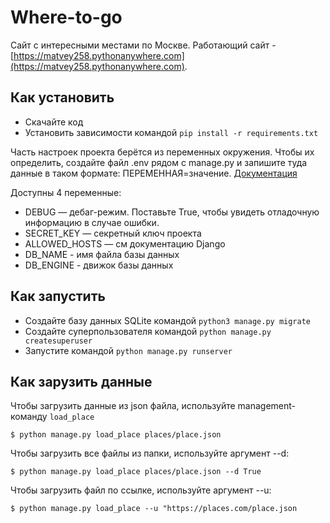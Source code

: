 # Where-to-go
Сайт с интересными местами по Москве. Работающий сайт - [https://matvey258.pythonanywhere.com](https://matvey258.pythonanywhere.com).

## Как установить
- Скачайте код
- Установить зависимости командой `pip install -r requirements.txt`

Часть настроек проекта берётся из переменных окружения. Чтобы их определить, создайте файл .env рядом с manage.py и запишите туда данные в таком формате: ПЕРЕМЕННАЯ=значение. [Документация](https://docs.djangoproject.com/en/4.1/ref/settings/)

Доступны 4 переменные:

- DEBUG — дебаг-режим. Поставьте True, чтобы увидеть отладочную информацию в случае ошибки.
- SECRET_KEY — секретный ключ проекта
- ALLOWED_HOSTS — см документацию Django
- DB_NAME - имя файла базы данных
- DB_ENGINE - движок базы данных

## Как запустить

- Создайте базу данных SQLite командой `python3 manage.py migrate`
- Создайте суперпользователя командой `python manage.py createsuperuser`
- Запустите командой `python manage.py runserver`

## Как зарузить данные
Чтобы загрузить данные из json файла, используйте management-команду `load_place`

    $ python manage.py load_place places/place.json

Чтобы загрузить все файлы из папки, используйте аргумент --d:

    $ python manage.py load_place places/place.json --d True

Чтобы загрузить файл по ссылке, используйте аргумент --u:

    $ python manage.py load_place --u "https://places.com/place.json